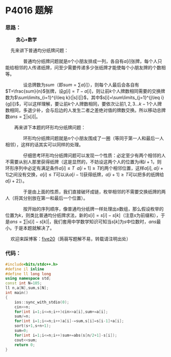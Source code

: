 # P4016 题解

### 思路：
$\quad\quad$**贪心+数学**

$\quad$先来讲下普通均分纸牌问题：

　　　　普通均分纸牌问题就是$n$个小朋友排成一列，各自有$a[i]$张牌，每个人只能给相邻的人传递纸牌，问至少需要传递多少张纸牌才能使每个小朋友牌的个数相等。

　　　　设总牌数为$sum$（即$sum=\sum{a[i]}$），则每个人最后会各自有$T=\frac{sum}{n}$张牌，设$g[i]=T-a[i]$，则让前$k$个人牌数相同需要的交换牌数为$\sum\limits_{i=1}^{i\leq k}{|s[i]|}$，其中$s[i]=\sum\limits_{j=1}^{j\leq i}{g[i]}$，可以这样理解，要让前$k$个人牌数相同，要依次让前$1,2,3…k-1$个人牌数相同，多退少补，会与后边的人发生二者之差绝对值的牌数交换。所以移动总牌数$ans=\sum{|s[i]|}$。

　　再来讲下本题的环形均分纸牌问题：

　　　　环形均分纸牌问题就是$n$个小朋友围成了一圈（等同于第一人和最后一人相邻），这样的话其实可以同样的处理。

　　　　仔细思考环形均分纸牌问题可以发现一个性质：必定至少有两个相邻的人不需要从别人那里获得纸牌（这是显然的，不妨设这两个人的位置为$i$和$i+1$，则环形序列中必定有满足条件$a[i]\leq T\;\;a[i+1]\geq T$的两个相邻位置，这样$a[i],\;a[i+1]$之间没有交换，$a[i]\leq T$可以从$a[i-1]$获得纸牌，$a[i+1]\geq T$可以把多的纸牌给$a[i+2]$）。

　　　　于是由上面的性质，我们直接破环成链，枚举相邻的不需要交换纸牌的两人（将其分别放在第一和最后一个位置）。

　　　　按开始的序列顺序，像普通均分纸牌一样处理出$s$数组，那么假设枚举的位置为$k$，则类比普通均分纸牌求法，新的$s[i]=s[i]-s[k]$（注意$s$为前缀和），于是$ans=\sum{|s[i]-s[k]|}$，我们套用中学数学知识可知当$s[k]$为$s$中位数时，$ans$最小。于是本题就解决了。
    
$\quad$欢迎来踩博客：[five20](http://www.cnblogs.com/five20/p/8869948.html)（蒟蒻写题解不易，转载请注明出处）

### 代码：
```cpp
#include<bits/stdc++.h>
#define il inline
#define ll long long
using namespace std;
const int N=105;
ll n,a[N],sum,s[N];
int main()
{
    ios::sync_with_stdio(0);
    cin>>n;
    for(int i=1;i<=n;i++)cin>>a[i],sum+=a[i];
    sum/=n;
    for(int i=1;i<=n;i++)a[i]-=sum,s[i]=s[i-1]+a[i];
    sort(s+1,s+n+1);
    sum=0;
    for(int i=1;i<=n;i++)sum+=abs(s[n/2+1]-s[i]);
    cout<<sum;
    return 0;
}
```